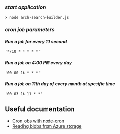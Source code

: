 ### _start application_

```
> node arch-search-builder.js
```

### _cron job parameters_

#### _Run a job for every 10 second_
```
'*/10 * * * * *'
```

#### _Run a job on 4:00 PM every day_
```
'00 00 16 * * *'
```

#### _Run a job on 11th day of every month at specific time_
```
'00 03 16 11 * *'
```



## Useful documentation

* [Cron jobs with node-cron](https://www.npmjs.com/package/node-cron)
* [Reading blobs from Azure storage](http://willi.am/blog/2014/07/03/azure-blob-storage-and-node-downloading-blobs)
